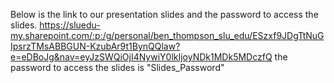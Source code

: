 Below is the link to our presentation slides and the password to access the slides.
https://sluedu-my.sharepoint.com/:p:/g/personal/ben_thompson_slu_edu/ESzxf9JDgTtNuGIpsrzTMsABBGUN-KzubAr9t1BynQQlaw?e=eDBoJg&nav=eyJzSWQiOjI4NywiY0lkIjoyNDk1MDk5MDczfQ 
the password to access the slides is "Slides_Password"